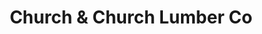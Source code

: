---
title: "Church & Church Lumber Co"
url: /wilksboro/church-und-church-lumber-co/
shop: Eisenwaren
---